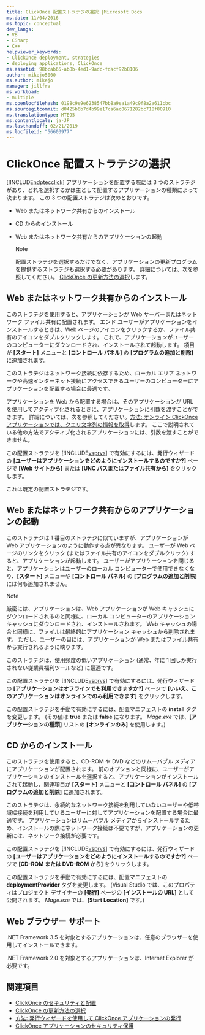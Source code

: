 ```yaml
---
title: ClickOnce 配置ストラテジの選択 |Microsoft Docs
ms.date: 11/04/2016
ms.topic: conceptual
dev_langs:
- VB
- CSharp
- C++
helpviewer_keywords:
- ClickOnce deployment, strategies
- deploying applications, ClickOnce
ms.assetid: 98bcab65-ab8b-4ed1-9adc-fdacf92b8106
author: mikejo5000
ms.author: mikejo
manager: jillfra
ms.workload:
- multiple
ms.openlocfilehash: 0198c9e9e6238547bb8a9ea1a49c9f8a2a611cbc
ms.sourcegitcommit: d0425b6b7d4b99e17ca6ac0671282bc718f80910
ms.translationtype: MTE95
ms.contentlocale: ja-JP
ms.lasthandoff: 02/21/2019
ms.locfileid: "56603977"
---
```

# <a name="choose-a-clickonce-deployment-strategy"></a>ClickOnce 配置ストラテジの選択
[!INCLUDE[ndptecclick](../deployment/includes/ndptecclick_md.md)] アプリケーションを配置する際には 3 つのストラテジがあり、どれを選択するかは主として配置するアプリケーションの種類によって決まります。 この 3 つの配置ストラテジは次のとおりです。

-   Web またはネットワーク共有からのインストール

-   CD からのインストール

-   Web またはネットワーク共有からのアプリケーションの起動

    > [!NOTE]
    >  配置ストラテジを選択するだけでなく、アプリケーションの更新プログラムを提供するストラテジも選択する必要があります。 詳細については、次を参照してください。 [ClickOnce の更新方法の選択](../deployment/choosing-a-clickonce-update-strategy.md)します。

## <a name="install-from-the-web-or-a-network-share"></a>Web またはネットワーク共有からのインストール
 このストラテジを使用すると、アプリケーションが Web サーバーまたはネットワーク ファイル共有に配置されます。 エンド ユーザーがアプリケーションをインストールするときは、Web ページのアイコンをクリックするか、ファイル共有のアイコンをダブルクリックします。 これで、アプリケーションがユーザーのコンピューターにダウンロードされ、インストールされて起動します。 項目が **[スタート]** メニューと **[コントロール パネル]** の **[プログラムの追加と削除]** に追加されます。

 このストラテジはネットワーク接続に依存するため、ローカル エリア ネットワークや高速インターネット接続にアクセスできるユーザーのコンピューターにアプリケーションを配置する場合に最適です。

 アプリケーションを Web から配置する場合は、そのアプリケーションが URL を使用してアクティブ化されるときに、アプリケーションに引数を渡すことができます。 詳細については、次を参照してください。[方法: オンライン ClickOnce アプリケーションでは、クエリ文字列の情報を取得](../deployment/how-to-retrieve-query-string-information-in-an-online-clickonce-application.md)します。 ここで説明されている他の方法でアクティブ化されるアプリケーションには、引数を渡すことができません。

 この配置ストラテジを [!INCLUDE[vsprvs](../code-quality/includes/vsprvs_md.md)] で有効にするには、発行ウィザードの **[ユーザーはアプリケーションをどのようにインストールするのですか?]** ページで **[Web サイトから]** または **[UNC パスまたはファイル共有から]** をクリックします。

 これは既定の配置ストラテジです。

## <a name="start-the-application-from-the-web-or-a-network-share"></a>Web またはネットワーク共有からのアプリケーションの起動
 このストラテジは 1 番目のストラテジに似ていますが、アプリケーションが Web アプリケーションのように動作する点が異なります。 ユーザーが Web ページのリンクをクリック (またはファイル共有のアイコンをダブルクリック) すると、アプリケーションが起動します。 ユーザーがアプリケーションを閉じると、アプリケーションはユーザーのローカル コンピューターで使用できなくなり、**[スタート]** メニューや **[コントロール パネル]** の **[プログラムの追加と削除]** には何も追加されません。

> [!NOTE]
>  厳密には、アプリケーションは、Web アプリケーションが Web キャッシュにダウンロードされるのと同様に、ローカル コンピューターのアプリケーション キャッシュにダウンロードされ、インストールされます。 Web キャッシュの場合と同様に、ファイルは最終的にアプリケーション キャッシュから削除されます。 ただし、ユーザーの目には、アプリケーションが Web またはファイル共有から実行されるように映ります。

 このストラテジは、使用頻度の低いアプリケーション (通常、年に 1 回しか実行されない従業員福利ツールなど) に最適です。

 この配置ストラテジを [!INCLUDE[vsprvs](../code-quality/includes/vsprvs_md.md)] で有効にするには、発行ウィザードの **[アプリケーションはオフラインでも利用できますか?]** ページで **[いいえ、このアプリケーションはオンラインでのみ利用できます]** をクリックします。

 この配置ストラテジを手動で有効にするには、配置マニフェストの **install** タグを変更します。 (その値は **true** または **false** になります。 *Mage.exe* では、**[アプリケーションの種類]** リストの **[オンラインのみ]** を使用します。)

## <a name="install-from-a-cd"></a>CD からのインストール
 このストラテジを使用すると、CD-ROM や DVD などのリムーバブル メディアにアプリケーションが配置されます。 前のオプションと同様に、ユーザーがアプリケーションのインストールを選択すると、アプリケーションがインストールされて起動し、関連項目が **[スタート]** メニューと **[コントロール パネル]** の **[プログラムの追加と削除]** に追加されます。

 このストラテジは、永続的なネットワーク接続を利用していないユーザーや低帯域幅接続を利用しているユーザーに対してアプリケーションを配置する場合に最適です。 アプリケーションはリムーバブル メディアからインストールするため、インストールの際にネットワーク接続は不要ですが、アプリケーションの更新には、ネットワーク接続が必要です。

 この配置ストラテジを [!INCLUDE[vsprvs](../code-quality/includes/vsprvs_md.md)] で有効にするには、発行ウィザードの **[ユーザーはアプリケーションをどのようにインストールするのですか?]** ページで **[CD-ROM または DVD-ROM から]** をクリックします。

 この配置ストラテジを手動で有効にするには、配置マニフェストの **deploymentProvider** タグを変更します。 (Visual Studio では、このプロパティはプロジェクト デザイナーの **[発行]** ページの **[インストールの URL]** として公開されます。 *Mage.exe* では、**[Start Location]** です。)

## <a name="web-browser-support"></a>Web ブラウザー サポート
 .NET Framework 3.5 を対象とするアプリケーションは、任意のブラウザーを使用してインストールできます。

 .NET Framework 2.0 を対象とするアプリケーションは、Internet Explorer が必要です。

## <a name="see-also"></a>関連項目
- [ClickOnce のセキュリティと配置](../deployment/clickonce-security-and-deployment.md)
- [ClickOnce の更新方法の選択](../deployment/choosing-a-clickonce-update-strategy.md)
- [方法: 発行ウィザードを使用して ClickOnce アプリケーションの発行](../deployment/how-to-publish-a-clickonce-application-using-the-publish-wizard.md)
- [ClickOnce アプリケーションのセキュリティ保護](../deployment/securing-clickonce-applications.md)